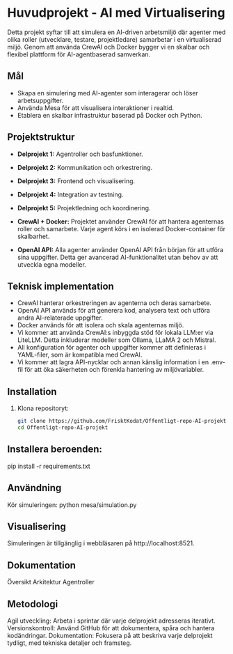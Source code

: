 # Huvudprojekt - AI med Virtualisering

Detta projekt syftar till att simulera en AI-driven arbetsmiljö där agenter med olika roller (utvecklare, testare, projektledare) samarbetar i en virtualiserad miljö. Genom att använda CrewAI och Docker bygger vi en skalbar och flexibel plattform för AI-agentbaserad samverkan.

## Mål
- Skapa en simulering med AI-agenter som interagerar och löser arbetsuppgifter.
- Använda Mesa för att visualisera interaktioner i realtid.
- Etablera en skalbar infrastruktur baserad på Docker och Python.

## Projektstruktur
- **Delprojekt 1:** Agentroller och basfunktioner.
- **Delprojekt 2:** Kommunikation och orkestrering.
- **Delprojekt 3:** Frontend och visualisering.
- **Delprojekt 4:** Integration av testning.
- **Delprojekt 5:** Projektledning och koordinering.

- **CrewAI + Docker:** Projektet använder CrewAI för att hantera agenternas roller och samarbete. Varje agent körs i en isolerad Docker-container för skalbarhet.
- **OpenAI API:** Alla agenter använder OpenAI API från början för att utföra sina uppgifter. Detta ger avancerad AI-funktionalitet utan behov av att utveckla egna modeller.

## Teknisk implementation

- CrewAI hanterar orkestreringen av agenterna och deras samarbete.
- OpenAI API används för att generera kod, analysera text och utföra andra AI-relaterade uppgifter.
- Docker används för att isolera och skala agenternas miljö.
- Vi kommer att använda CrewAI:s inbyggda stöd för lokala LLM:er via LiteLLM. Detta inkluderar modeller som Ollama, LLaMA 2 och Mistral.
- All konfiguration för agenter och uppgifter kommer att definieras i YAML-filer, som är kompatibla med CrewAI.
- Vi kommer att lagra API-nycklar och annan känslig information i en .env-fil för att öka säkerheten och förenkla hantering av miljövariabler.

## Installation
1. Klona repositoryt:
   ```bash
   git clone https://github.com/FrisktKodat/Offentligt-repo-AI-projekt.git
   cd Offentligt-repo-AI-projekt

## Installera beroenden:
pip install -r requirements.txt

## Användning
Kör simuleringen:
python mesa/simulation.py

## Visualisering
Simuleringen är tillgänglig i webbläsaren på http://localhost:8521.

## Dokumentation
Översikt
Arkitektur
Agentroller

## Metodologi
Agil utveckling: Arbeta i sprintar där varje delprojekt adresseras iterativt.
Versionskontroll: Använd GitHub för att dokumentera, spåra och hantera kodändringar.
Dokumentation: Fokusera på att beskriva varje delprojekt tydligt, med tekniska detaljer och framsteg.